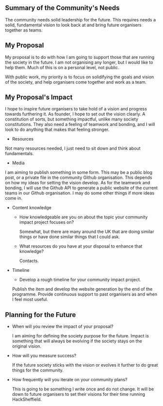 ## Summary of the Community's Needs

The community needs solid leadership for the future. 
This requires needs a solid, fundamental vision to look back at and bring future organisers together as teams.

## My Proposal

My proposal is to do with how I am going to support those that are running the society in the future. I am not organising any longer, but I would like to help them. Much of this is on a personal level, not public.

With public work, my priority is to focus on solidifying the goals and vision of the society, and help organisers come together and work as a team.

## My Proposal's Impact

I hope to inspire future organisers to take hold of a vision and progress towards furthering it. As founder, I hope to set out the vision clearly. A constitution of sorts, but something impactful, unlike many society constitutions.
They also need a feeling of teamwork and bonding, and I will look to do anything that makes that feeling stronger.
- Resources

Not many resources needed, I just need to sit down and think about fundamentals.
- Media

I am aiming to publish something in some form. This may be a public blog post, or a private file in the community Github organisation. This depends on how my ideas for setting the vision develop.
As for the teamwork and bonding, I will use the Github API to generate a public website of the current teams in our Github organisation.
I may do some other things if more ideas come in.
- Content knowledge
  - How knowledgeable are you on about the topic your community impact project focuses on?
  
    Somewhat, but there are many around the UK that are doing similar things or have done similar things that I could ask.
  - What resources do you have at your disposal to enhance that knowledge?
  
    Contacts.
- Timeline
  - Develop a rough timeline for your community impact project.
  
  Publish the item and develop the website generation by the end of the programme. Provide continuous support to past organisers as and when I feel most useful.

## Planning for the Future

- When will you review the impact of your proposal?

  I am aiming for defining the society purpose for the future. Impact is something that will always be evolving if the society stays on the original vision.
- How will you measure success?

  If the future society sticks with the vision or evolves it further to do great things for the community.
- How frequently will you iterate on your community plans?

  This is going to be something I write once and do not change. It will be down to future organisers to set their visions for their time running HackSheffield.
